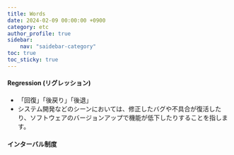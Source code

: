 ```yaml
---
title: Words
date: 2024-02-09 00:00:00 +0900
category: etc
author_profile: true
sidebar:
    nav: "saidebar-category"
toc: true
toc_sticky: true
---
```


#### Regression (リグレッション)

- 「回復」「後戻り」「後退」
- システム開発などのシーンにおいては、修正したバグや不具合が復活したり、ソフトウェアのバージョンアップで機能が低下したりすることを指します。

#### インターバル制度

